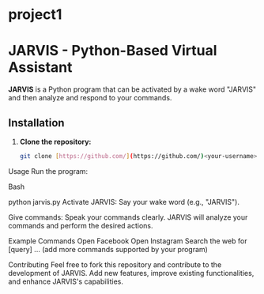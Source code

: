 # project1

# JARVIS - Python-Based Virtual Assistant

**JARVIS** is a Python program that can be activated by a wake word "JARVIS" and then analyze and respond to your commands.

## Installation

1. **Clone the repository:**
   ```bash
   git clone [https://github.com/](https://github.com/)<your-username>/jarvis.git
Usage
Run the program:

Bash

python jarvis.py
Activate JARVIS:
Say your wake word (e.g., "JARVIS").

Give commands:
Speak your commands clearly. JARVIS will analyze your commands and perform the desired actions.

Example Commands
Open Facebook
Open Instagram
Search the web for [query]
... (add more commands supported by your program)

Contributing
Feel free to fork this repository and contribute to the development of JARVIS. Add new features, improve existing functionalities, and enhance JARVIS's capabilities.
